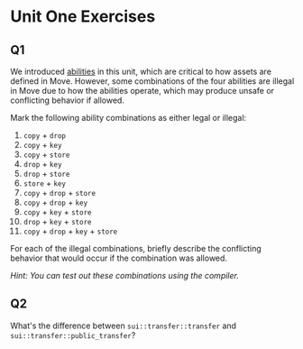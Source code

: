# Unit One Exercises

## Q1  

We introduced [abilities](../../unit-one/lessons/3_custom_types_and_abilities.md) in this unit, which are critical to how assets are defined in Move. However, some combinations of the four abilities are illegal in Move due to how the abilities operate, which may produce unsafe or conflicting behavior if allowed. 

Mark the following ability combinations as either legal or illegal:

1. `copy` + `drop`
2. `copy` + `key`
3. `copy` + `store`
4. `drop` + `key`
5. `drop` + `store`
6. `store` + `key`
7. `copy` + `drop` + `store`
8. `copy` + `drop` + `key`
9. `copy` + `key` + `store`
10. `drop` + `key` + `store`
11. `copy` + `drop` + `key` + `store`

For each of the illegal combinations, briefly describe the conflicting behavior that would occur if the combination was allowed. 

*Hint: You can test out these combinations using the compiler.*

## Q2

What's the difference between `sui::transfer::transfer` and `sui::transfer::public_transfer`?

